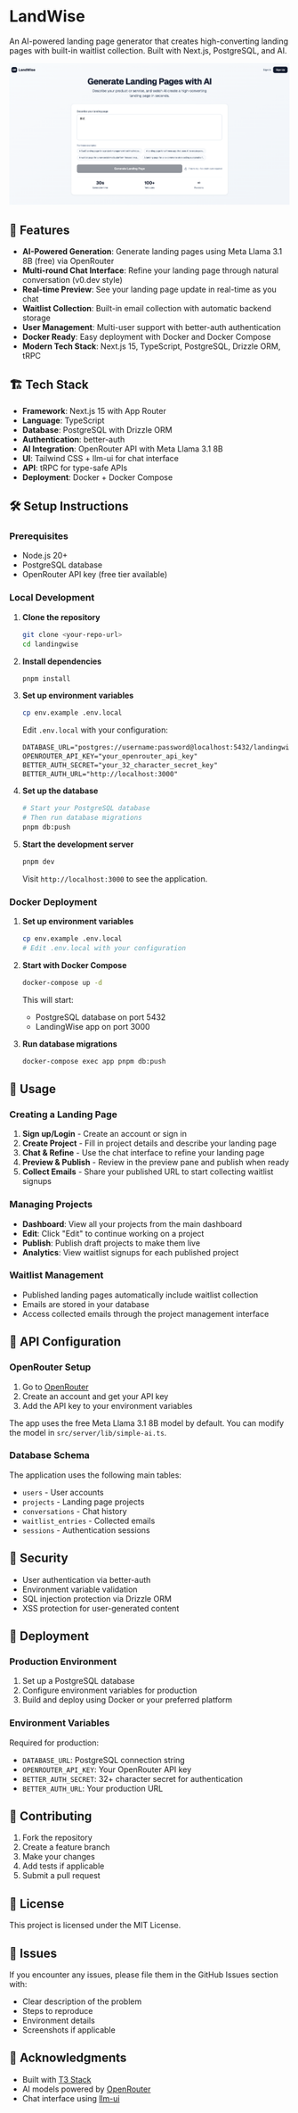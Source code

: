 # LandWise

An AI-powered landing page generator that creates high-converting landing pages with built-in waitlist collection. Built with Next.js, PostgreSQL, and AI.

![Home](./doc.png)

## 🚀 Features

- **AI-Powered Generation**: Generate landing pages using Meta Llama 3.1 8B (free) via OpenRouter
- **Multi-round Chat Interface**: Refine your landing page through natural conversation (v0.dev style)
- **Real-time Preview**: See your landing page update in real-time as you chat
- **Waitlist Collection**: Built-in email collection with automatic backend storage
- **User Management**: Multi-user support with better-auth authentication
- **Docker Ready**: Easy deployment with Docker and Docker Compose
- **Modern Tech Stack**: Next.js 15, TypeScript, PostgreSQL, Drizzle ORM, tRPC

## 🏗️ Tech Stack

- **Framework**: Next.js 15 with App Router
- **Language**: TypeScript
- **Database**: PostgreSQL with Drizzle ORM
- **Authentication**: better-auth
- **AI Integration**: OpenRouter API with Meta Llama 3.1 8B
- **UI**: Tailwind CSS + llm-ui for chat interface
- **API**: tRPC for type-safe APIs
- **Deployment**: Docker + Docker Compose

## 🛠️ Setup Instructions

### Prerequisites

- Node.js 20+
- PostgreSQL database
- OpenRouter API key (free tier available)

### Local Development

1. **Clone the repository**
   ```bash
   git clone <your-repo-url>
   cd landingwise
   ```

2. **Install dependencies**
   ```bash
   pnpm install
   ```

3. **Set up environment variables**
   ```bash
   cp env.example .env.local
   ```
   
   Edit `.env.local` with your configuration:
   ```env
   DATABASE_URL="postgres://username:password@localhost:5432/landingwise"
   OPENROUTER_API_KEY="your_openrouter_api_key"
   BETTER_AUTH_SECRET="your_32_character_secret_key"
   BETTER_AUTH_URL="http://localhost:3000"
   ```

4. **Set up the database**
   ```bash
   # Start your PostgreSQL database
   # Then run database migrations
   pnpm db:push
   ```

5. **Start the development server**
   ```bash
   pnpm dev
   ```

   Visit `http://localhost:3000` to see the application.

### Docker Deployment

1. **Set up environment variables**
   ```bash
   cp env.example .env.local
   # Edit .env.local with your configuration
   ```

2. **Start with Docker Compose**
   ```bash
   docker-compose up -d
   ```

   This will start:
   - PostgreSQL database on port 5432
   - LandingWise app on port 3000

3. **Run database migrations**
   ```bash
   docker-compose exec app pnpm db:push
   ```

## 📖 Usage

### Creating a Landing Page

1. **Sign up/Login** - Create an account or sign in
2. **Create Project** - Fill in project details and describe your landing page
3. **Chat & Refine** - Use the chat interface to refine your landing page
4. **Preview & Publish** - Review in the preview pane and publish when ready
5. **Collect Emails** - Share your published URL to start collecting waitlist signups

### Managing Projects

- **Dashboard**: View all your projects from the main dashboard
- **Edit**: Click "Edit" to continue working on a project
- **Publish**: Publish draft projects to make them live
- **Analytics**: View waitlist signups for each published project

### Waitlist Management

- Published landing pages automatically include waitlist collection
- Emails are stored in your database
- Access collected emails through the project management interface

## 🔧 API Configuration

### OpenRouter Setup

1. Go to [OpenRouter](https://openrouter.ai/)
2. Create an account and get your API key
3. Add the API key to your environment variables

The app uses the free Meta Llama 3.1 8B model by default. You can modify the model in `src/server/lib/simple-ai.ts`.

### Database Schema

The application uses the following main tables:
- `users` - User accounts
- `projects` - Landing page projects
- `conversations` - Chat history
- `waitlist_entries` - Collected emails
- `sessions` - Authentication sessions

## 🔐 Security

- User authentication via better-auth
- Environment variable validation
- SQL injection protection via Drizzle ORM
- XSS protection for user-generated content

## 🚀 Deployment

### Production Environment

1. Set up a PostgreSQL database
2. Configure environment variables for production
3. Build and deploy using Docker or your preferred platform

### Environment Variables

Required for production:
- `DATABASE_URL`: PostgreSQL connection string
- `OPENROUTER_API_KEY`: Your OpenRouter API key
- `BETTER_AUTH_SECRET`: 32+ character secret for authentication
- `BETTER_AUTH_URL`: Your production URL

## 🤝 Contributing

1. Fork the repository
2. Create a feature branch
3. Make your changes
4. Add tests if applicable
5. Submit a pull request

## 📝 License

This project is licensed under the MIT License.

## 🐛 Issues

If you encounter any issues, please file them in the GitHub Issues section with:
- Clear description of the problem
- Steps to reproduce
- Environment details
- Screenshots if applicable

## 🙏 Acknowledgments

- Built with [T3 Stack](https://create.t3.gg/)
- AI models powered by [OpenRouter](https://openrouter.ai/)
- Chat interface using [llm-ui](https://llm-ui.com/)

